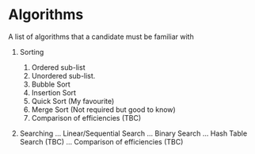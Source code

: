 # Algorithms
A list of algorithms that a candidate must be familiar with

1. Sorting
    1. Ordered sub-list
    2. Unordered sub-list. 
    3. Bubble Sort
    4. Insertion Sort
    5. Quick Sort (My favourite)
    6. Merge Sort (Not required but good to know)
    7. Comparison of efficiencies (TBC)

2. Searching
    ... Linear/Sequential Search
    ... Binary Search
    ... Hash Table Search (TBC)
    ... Comparison of efficiencies (TBC)
